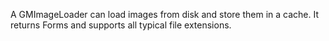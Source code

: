 A GMImageLoader can load images from disk and store them in a cache. It returns Forms and supports all typical file extensions.